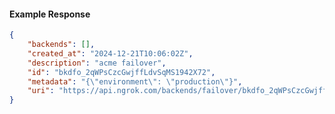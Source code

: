 <!-- Code generated for API Clients. DO NOT EDIT. -->

#### Example Response

```json
{
	"backends": [],
	"created_at": "2024-12-21T10:06:02Z",
	"description": "acme failover",
	"id": "bkdfo_2qWPsCzcGwjffLdvSqMS1942X72",
	"metadata": "{\"environment\": \"production\"}",
	"uri": "https://api.ngrok.com/backends/failover/bkdfo_2qWPsCzcGwjffLdvSqMS1942X72"
}
```
